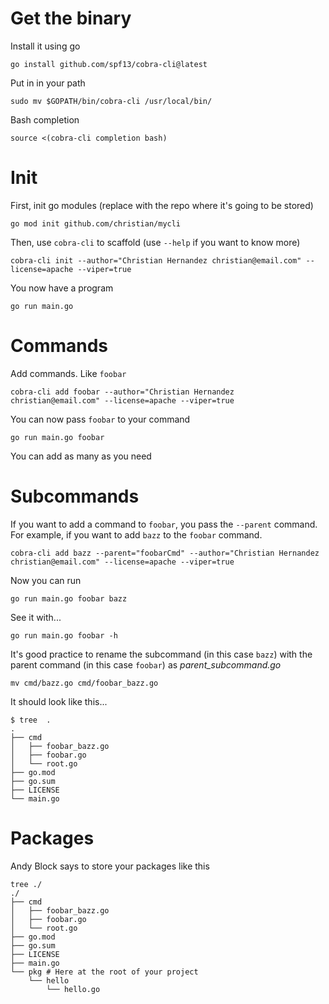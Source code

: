 # Get the binary

Install it using go

```shell
go install github.com/spf13/cobra-cli@latest
```

Put in in your path

```shell
sudo mv $GOPATH/bin/cobra-cli /usr/local/bin/
```

Bash completion

```shell
source <(cobra-cli completion bash)
```

# Init

First, init go modules (replace with the repo where it's going to be stored)

```shell
go mod init github.com/christian/mycli
```

Then, use `cobra-cli` to scaffold (use `--help` if you want to know more)

```shell
cobra-cli init --author="Christian Hernandez christian@email.com" --license=apache --viper=true
```

You now have a program

```shell
go run main.go
```

# Commands

Add commands. Like `foobar`

```shell
cobra-cli add foobar --author="Christian Hernandez christian@email.com" --license=apache --viper=true
```

You can now pass `foobar` to your command

```shell
go run main.go foobar
```

You can add as many as you need

# Subcommands

If you want to add a command to `foobar`, you pass the `--parent` command. For example, if you want to add `bazz` to the `foobar` command.

```shell
cobra-cli add bazz --parent="foobarCmd" --author="Christian Hernandez christian@email.com" --license=apache --viper=true
```

Now you can run

```shell
go run main.go foobar bazz
```


See it with...

```shell
go run main.go foobar -h
```

It's good practice to rename the subcommand (in this case `bazz`) with the parent command (in this case `foobar`) as *parent_subcommand.go*

```shell
mv cmd/bazz.go cmd/foobar_bazz.go
```

It should look like this...

```
$ tree  .
.
├── cmd
│   ├── foobar_bazz.go
│   ├── foobar.go
│   └── root.go
├── go.mod
├── go.sum
├── LICENSE
└── main.go
```

# Packages

Andy Block says to store your packages like this

```
tree ./
./
├── cmd
│   ├── foobar_bazz.go
│   ├── foobar.go
│   └── root.go
├── go.mod
├── go.sum
├── LICENSE
├── main.go
└── pkg # Here at the root of your project
    └── hello
        └── hello.go
```
